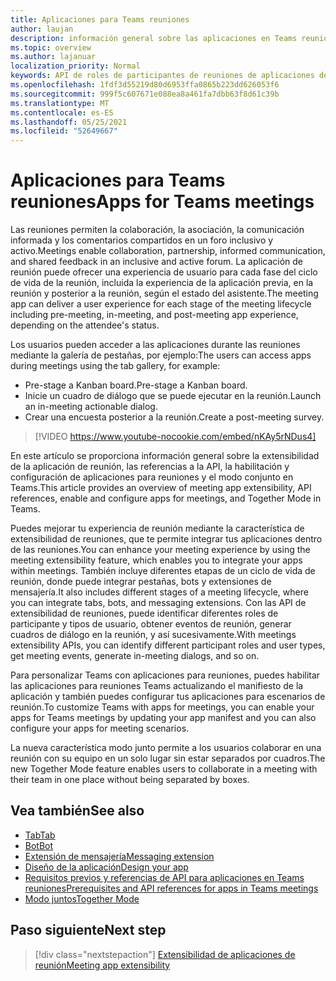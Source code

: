 ```yaml
---
title: Aplicaciones para Teams reuniones
author: laujan
description: información general sobre las aplicaciones en Teams reuniones basadas en el rol de participante y usuario
ms.topic: overview
ms.author: lajanuar
localization_priority: Normal
keywords: API de roles de participantes de reuniones de aplicaciones de teams
ms.openlocfilehash: 1fdf3d55219d80d6953ffa0865b223dd626053f6
ms.sourcegitcommit: 999f5c607671e088ea8a461fa7dbb63f8d61c39b
ms.translationtype: MT
ms.contentlocale: es-ES
ms.lasthandoff: 05/25/2021
ms.locfileid: "52649667"
---
```

# <a name="apps-for-teams-meetings"></a><span data-ttu-id="ccf6d-104">Aplicaciones para Teams reuniones</span><span class="sxs-lookup"><span data-stu-id="ccf6d-104">Apps for Teams meetings</span></span>

<span data-ttu-id="ccf6d-105">Las reuniones permiten la colaboración, la asociación, la comunicación informada y los comentarios compartidos en un foro inclusivo y activo.</span><span class="sxs-lookup"><span data-stu-id="ccf6d-105">Meetings enable collaboration, partnership, informed communication, and shared feedback in an inclusive and active forum.</span></span> <span data-ttu-id="ccf6d-106">La aplicación de reunión puede ofrecer una experiencia de usuario para cada fase del ciclo de vida de la reunión, incluida la experiencia de la aplicación previa, en la reunión y posterior a la reunión, según el estado del asistente.</span><span class="sxs-lookup"><span data-stu-id="ccf6d-106">The meeting app can deliver a user experience for each stage of the meeting lifecycle including pre-meeting, in-meeting, and post-meeting app experience, depending on the attendee's status.</span></span>

<span data-ttu-id="ccf6d-107">Los usuarios pueden acceder a las aplicaciones durante las reuniones mediante la galería de pestañas, por ejemplo:</span><span class="sxs-lookup"><span data-stu-id="ccf6d-107">The users can access apps during meetings using the tab gallery, for example:</span></span>

* <span data-ttu-id="ccf6d-108">Pre-stage a Kanban board.</span><span class="sxs-lookup"><span data-stu-id="ccf6d-108">Pre-stage a Kanban board.</span></span>
* <span data-ttu-id="ccf6d-109">Inicie un cuadro de diálogo que se puede ejecutar en la reunión.</span><span class="sxs-lookup"><span data-stu-id="ccf6d-109">Launch an in-meeting actionable dialog.</span></span>
* <span data-ttu-id="ccf6d-110">Crear una encuesta posterior a la reunión.</span><span class="sxs-lookup"><span data-stu-id="ccf6d-110">Create a post-meeting survey.</span></span>

> [!VIDEO https://www.youtube-nocookie.com/embed/nKAy5rNDus4]

<span data-ttu-id="ccf6d-111">En este artículo se proporciona información general sobre la extensibilidad de la aplicación de reunión, las referencias a la API, la habilitación y configuración de aplicaciones para reuniones y el modo conjunto en Teams.</span><span class="sxs-lookup"><span data-stu-id="ccf6d-111">This article provides an overview of meeting app extensibility, API references, enable and configure apps for meetings, and Together Mode in Teams.</span></span>

<span data-ttu-id="ccf6d-112">Puedes mejorar tu experiencia de reunión mediante la característica de extensibilidad de reuniones, que te permite integrar tus aplicaciones dentro de las reuniones.</span><span class="sxs-lookup"><span data-stu-id="ccf6d-112">You can enhance your meeting experience by using the meeting extensibility feature, which enables you to integrate your apps within meetings.</span></span> <span data-ttu-id="ccf6d-113">También incluye diferentes etapas de un ciclo de vida de reunión, donde puede integrar pestañas, bots y extensiones de mensajería.</span><span class="sxs-lookup"><span data-stu-id="ccf6d-113">It also includes different stages of a meeting lifecycle, where you can integrate tabs, bots, and messaging extensions.</span></span> <span data-ttu-id="ccf6d-114">Con las API de extensibilidad de reuniones, puede identificar diferentes roles de participante y tipos de usuario, obtener eventos de reunión, generar cuadros de diálogo en la reunión, y así sucesivamente.</span><span class="sxs-lookup"><span data-stu-id="ccf6d-114">With meetings extensibility APIs, you can identify different participant roles and user types, get meeting events, generate in-meeting dialogs, and so on.</span></span>

<span data-ttu-id="ccf6d-115">Para personalizar Teams con aplicaciones para reuniones, puedes habilitar las aplicaciones para reuniones Teams actualizando el manifiesto de la aplicación y también puedes configurar tus aplicaciones para escenarios de reunión.</span><span class="sxs-lookup"><span data-stu-id="ccf6d-115">To customize Teams with apps for meetings, you can enable your apps for Teams meetings by updating your app manifest and you can also configure your apps for meeting scenarios.</span></span>

<span data-ttu-id="ccf6d-116">La nueva característica modo junto permite a los usuarios colaborar en una reunión con su equipo en un solo lugar sin estar separados por cuadros.</span><span class="sxs-lookup"><span data-stu-id="ccf6d-116">The new Together Mode feature enables users to collaborate in a meeting with their team in one place without being separated by boxes.</span></span>

## <a name="see-also"></a><span data-ttu-id="ccf6d-117">Vea también</span><span class="sxs-lookup"><span data-stu-id="ccf6d-117">See also</span></span>

* [<span data-ttu-id="ccf6d-118">Tab</span><span class="sxs-lookup"><span data-stu-id="ccf6d-118">Tab</span></span>](../tabs/what-are-tabs.md#understand-how-tabs-work)
* [<span data-ttu-id="ccf6d-119">Bot</span><span class="sxs-lookup"><span data-stu-id="ccf6d-119">Bot</span></span>](../bots/what-are-bots.md)
* [<span data-ttu-id="ccf6d-120">Extensión de mensajería</span><span class="sxs-lookup"><span data-stu-id="ccf6d-120">Messaging extension</span></span>](../messaging-extensions/what-are-messaging-extensions.md)
* [<span data-ttu-id="ccf6d-121">Diseño de la aplicación</span><span class="sxs-lookup"><span data-stu-id="ccf6d-121">Design your app</span></span>](../apps-in-teams-meetings/design/designing-apps-in-meetings.md)
* [<span data-ttu-id="ccf6d-122">Requisitos previos y referencias de API para aplicaciones en Teams reuniones</span><span class="sxs-lookup"><span data-stu-id="ccf6d-122">Prerequisites and API references for apps in Teams meetings</span></span>](create-apps-for-teams-meetings.md)
* [<span data-ttu-id="ccf6d-123">Modo juntos</span><span class="sxs-lookup"><span data-stu-id="ccf6d-123">Together Mode</span></span>](~/apps-in-teams-meetings/teams-together-mode.md)

## <a name="next-step"></a><span data-ttu-id="ccf6d-124">Paso siguiente</span><span class="sxs-lookup"><span data-stu-id="ccf6d-124">Next step</span></span>

> [!div class="nextstepaction"]
> [<span data-ttu-id="ccf6d-125">Extensibilidad de aplicaciones de reunión</span><span class="sxs-lookup"><span data-stu-id="ccf6d-125">Meeting app extensibility</span></span>](meeting-app-extensibility.md)
